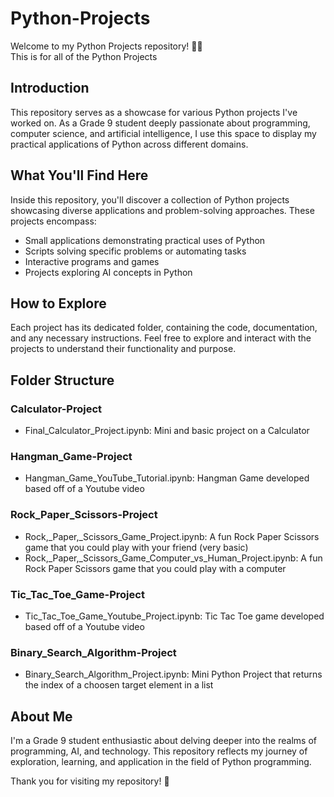 # Python-Projects
Welcome to my Python Projects repository! 🐍✨  
This is for all of the Python Projects  

## Introduction
This repository serves as a showcase for various Python projects I've worked on. As a Grade 9 student deeply passionate about programming, computer science, and artificial intelligence, I use this space to display my practical applications of Python across different domains.

## What You'll Find Here
Inside this repository, you'll discover a collection of Python projects showcasing diverse applications and problem-solving approaches. These projects encompass:

* Small applications demonstrating practical uses of Python
* Scripts solving specific problems or automating tasks
* Interactive programs and games
* Projects exploring AI concepts in Python

## How to Explore
Each project has its dedicated folder, containing the code, documentation, and any necessary instructions. Feel free to explore and interact with the projects to understand their functionality and purpose.

## Folder Structure 
### Calculator-Project
* Final_Calculator_Project.ipynb: Mini and basic project on a Calculator

### Hangman_Game-Project
* Hangman_Game_YouTube_Tutorial.ipynb: Hangman Game developed based off of a Youtube video

### Rock_Paper_Scissors-Project
* Rock,_Paper,_Scissors_Game_Project.ipynb: A fun Rock Paper Scissors game that you could play with your friend (very basic)
* Rock,_Paper,_Scissors_Game_Computer_vs_Human_Project.ipynb: A fun Rock Paper Scissors game that you could play with a computer

### Tic_Tac_Toe_Game-Project
* Tic_Tac_Toe_Game_Youtube_Project.ipynb: Tic Tac Toe game developed based off of a Youtube video

### Binary_Search_Algorithm-Project
* Binary_Search_Algorithm_Project.ipynb: Mini Python Project that returns the index of a choosen target element in a list

## About Me
I'm a Grade 9 student enthusiastic about delving deeper into the realms of programming, AI, and technology. This repository reflects my journey of exploration, learning, and application in the field of Python programming.

Thank you for visiting my repository! 🚀
